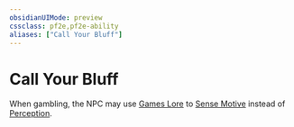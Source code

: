 ```yaml
---
obsidianUIMode: preview
cssclass: pf2e,pf2e-ability
aliases: ["Call Your Bluff"]
---
```

# Call Your Bluff

When gambling, the NPC may use [Games Lore](../../compendium/skills.md#Lore) to [Sense Motive](../actions/sense-motive.md) instead of [Perception](../../compendium/skills.md#Perception).